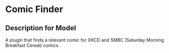 # Comic Finder

## Description for Model

A plugin that finds a relevant comic for XKCD and SMBC (Saturday Morning Breakfast Cereal) comics.

